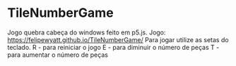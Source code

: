 # TileNumberGame
Jogo quebra cabeça do windows feito em p5.js.
Jogo: https://felipewyatt.github.io/TileNumberGame/
Para jogar utilize as setas do teclado.
R - para reiniciar o jogo
E - para diminuir o número de peças
T - para aumentar o número de peças
